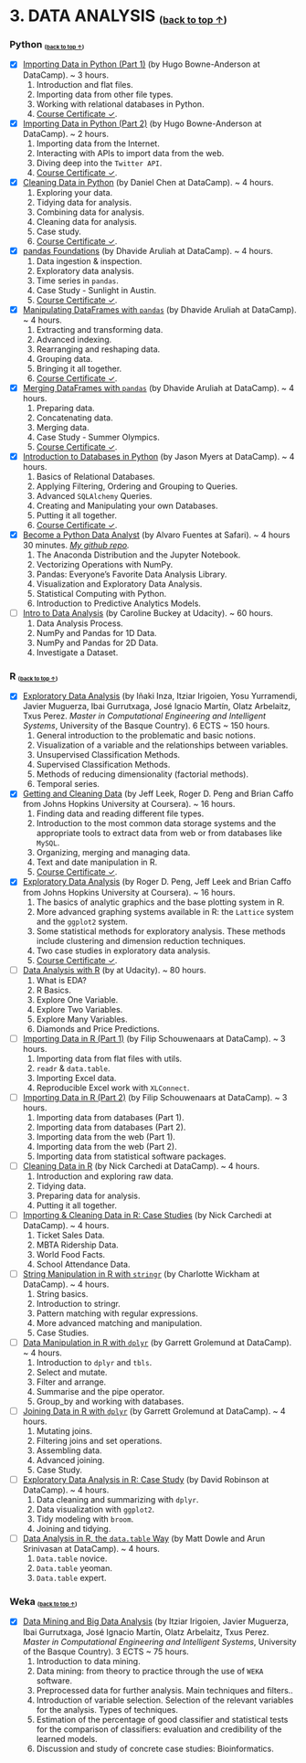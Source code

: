 
# 3. DATA ANALYSIS <sub><sup><sub>([back to top &uarr;](#table-of-contents))</sub></sup></sub>
### Python <sub><sup><sub>([back to top &uarr;](#table-of-contents))</sub></sup></sub>
- [X] [Importing Data in Python (Part 1)](https://www.datacamp.com/courses/importing-data-in-python-part-1) (by Hugo Bowne-Anderson at DataCamp). ~ 3 hours.
  1. Introduction and flat files.
  2. Importing data from other file types.
  3. Working with relational databases in Python.
  4. [Course Certificate &#10003;](https://www.datacamp.com/statement-of-accomplishment/course/48c3040e8470296e09279228c18311d1ea2e8d17).
- [X] [Importing Data in Python (Part 2)](https://www.datacamp.com/courses/importing-data-in-python-part-2) (by Hugo Bowne-Anderson at DataCamp). ~ 2 hours.
  1. Importing data from the Internet.
  2. Interacting with APIs to import data from the web.
  3. Diving deep into the `Twitter API`.
  4. [Course Certificate &#10003;](https://www.datacamp.com/statement-of-accomplishment/course/cffa7b4721ab083a04c065f7d97acfc35a0a896c).
- [X] [Cleaning Data in Python](https://www.datacamp.com/courses/cleaning-data-in-python) (by Daniel Chen at DataCamp). ~ 4 hours.
  1. Exploring your data.
  2. Tidying data for analysis.
  3. Combining data for analysis.
  4. Cleaning data for analysis.
  5. Case study.
  6. [Course Certificate &#10003;](https://www.datacamp.com/statement-of-accomplishment/course/f26c6b8c202c6c0052f3ff9eafb83ce6039e18ad).
- [X] [pandas Foundations](https://www.datacamp.com/courses/pandas-foundations) (by Dhavide Aruliah at DataCamp). ~ 4 hours.
  1. Data ingestion & inspection.
  2. Exploratory data analysis.
  3. Time series in `pandas`.
  4. Case Study - Sunlight in Austin.
  5. [Course Certificate &#10003;](https://www.datacamp.com/statement-of-accomplishment/course/29eb7549baebd18d565ad1a02c0eabf2622856d8).
- [X] [Manipulating DataFrames with `pandas`](https://www.datacamp.com/courses/manipulating-dataframes-with-pandas) (by Dhavide Aruliah at DataCamp). ~ 4 hours.
  1. Extracting and transforming data.
  2. Advanced indexing.
  3. Rearranging and reshaping data.
  4. Grouping data.
  5. Bringing it all together.
  6. [Course Certificate &#10003;](https://www.datacamp.com/statement-of-accomplishment/course/443779f60767548d53cd77dbe64d48075eea7596).
- [X] [Merging DataFrames with `pandas`](https://www.datacamp.com/courses/merging-dataframes-with-pandas) (by Dhavide Aruliah at DataCamp). ~ 4 hours.
  1. Preparing data.
  2. Concatenating data.
  3. Merging data.
  4. Case Study - Summer Olympics.
  5. [Course Certificate &#10003;](https://www.datacamp.com/statement-of-accomplishment/course/7d2d7adb264f58a2f9f9b51f4761029aee2dd101).
- [X] [Introduction to Databases in Python](https://www.datacamp.com/courses/introduction-to-relational-databases-in-python) (by Jason Myers at DataCamp). ~ 4 hours.
  1. Basics of Relational Databases.
  2. Applying Filtering, Ordering and Grouping to Queries.
  3. Advanced `SQLAlchemy` Queries.
  4. Creating and Manipulating your own Databases.
  5. Putting it all together.
  6. [Course Certificate &#10003;](https://www.datacamp.com/statement-of-accomplishment/course/1a539e59efa119c9593d16f0d93810832ba05035).
- [X] [Become a Python Data Analyst](https://www.safaribooksonline.com/library/view/become-a-python/9781787284302/) (by Alvaro Fuentes at Safari). ~ 4 hours 30 minutes. _[My github repo](https://github.com/estraviz/Become-a-Python-Data-Analyst)._
  1. The Anaconda Distribution and the Jupyter Notebook.
  2. Vectorizing Operations with NumPy.
  3. Pandas: Everyone’s Favorite Data Analysis Library.
  4. Visualization and Exploratory Data Analysis.
  5. Statistical Computing with Python.
  6. Introduction to Predictive Analytics Models.
- [ ] [Intro to Data Analysis](https://www.udacity.com/course/intro-to-data-analysis--ud170) (by Caroline Buckey at Udacity). ~ 60 hours.
  1. Data Analysis Process.
  2. NumPy and Pandas for 1D Data.
  3. NumPy and Pandas for 2D Data.
  4. Investigate a Dataset.

### R <sub><sup><sub>([back to top &uarr;](#table-of-contents))</sub></sup></sub> 
- [X] [Exploratory Data Analysis](http://www.ehu.eus/en/web/kisa/prestakuntza-programa) (by Iñaki Inza, Itziar Irigoien, Yosu Yurramendi, Javier Muguerza, Ibai Gurrutxaga, José
Ignacio Martín, Olatz Arbelaitz, Txus Perez. *Master in Computational Engineering and Intelligent Systems*, University of the Basque Country). 6 ECTS ~ 150 hours.
  1. General introduction to the problematic and basic notions.
  2. Visualization of a variable and the relationships between variables.
  3. Unsupervised Classification Methods.
  4. Supervised Classification Methods.
  5. Methods of reducing dimensionality (factorial methods).
  6. Temporal series.
- [X] [Getting and Cleaning Data](https://www.coursera.org/learn/data-cleaning) (by Jeff Leek, Roger D. Peng and Brian Caffo from Johns Hopkins University at Coursera). ~ 16 hours.
  1. Finding data and reading different file types.
  2. Introduction to the most common data storage systems and the appropriate tools to extract data from web or from databases like `MySQL`.
  3. Organizing, merging and managing data.
  4. Text and date manipulation in R.
  5. [Course Certificate &#10003;](https://www.coursera.org/account/accomplishments/certificate/RLWW377JHT).
- [X] [Exploratory Data Analysis](https://www.coursera.org/learn/exploratory-data-analysis) (by Roger D. Peng, Jeff Leek and Brian Caffo from Johns Hopkins University at Coursera). ~ 16 hours.
  1. The basics of analytic graphics and the base plotting system in R.
  2. More advanced graphing systems available in R: the `Lattice` system and the `ggplot2` system.
  3. Some statistical methods for exploratory analysis. These methods include clustering and dimension reduction techniques.
  4. Two case studies in exploratory data analysis.
  5. [Course Certificate &#10003;](https://www.coursera.org/account/accomplishments/certificate/AJ2PTYYKMS).
- [ ] [Data Analysis with R](https://www.udacity.com/course/data-analysis-with-r--ud651) (by at Udacity). ~ 80 hours.
  1. What is EDA?
  2. R Basics.
  3. Explore One Variable.
  4. Explore Two Variables.
  5. Explore Many Variables.
  6. Diamonds and Price Predictions.
- [ ] [Importing Data in R (Part 1)](https://www.datacamp.com/courses/importing-data-in-r-part-1) (by Filip Schouwenaars at DataCamp). ~ 3 hours.
  1. Importing data from flat files with utils.
  2. `readr` & `data.table`.
  3. Importing Excel data.
  4. Reproducible Excel work with `XLConnect`.
- [ ] [Importing Data in R (Part 2)](https://www.datacamp.com/courses/importing-data-in-r-part-2) (by Filip Schouwenaars at DataCamp). ~ 3 hours.
  1. Importing data from databases (Part 1).
  2. Importing data from databases (Part 2).
  3. Importing data from the web (Part 1).
  4. Importing data from the web (Part 2).
  5. Importing data from statistical software packages.
- [ ] [Cleaning Data in R](https://www.datacamp.com/courses/cleaning-data-in-r) (by Nick Carchedi at DataCamp). ~ 4 hours.
  1. Introduction and exploring raw data.
  2. Tidying data.
  3. Preparing data for analysis.
  4. Putting it all together.
- [ ] [Importing & Cleaning Data in R: Case Studies](https://www.datacamp.com/courses/importing-cleaning-data-in-r-case-studies) (by Nick Carchedi at DataCamp). ~ 4 hours.
  1. Ticket Sales Data.
  2. MBTA Ridership Data.
  3. World Food Facts.
  4. School Attendance Data.
- [ ] [String Manipulation in R with `stringr`](https://www.datacamp.com/courses/string-manipulation-in-r-with-stringr) (by Charlotte Wickham at DataCamp). ~ 4 hours.
  1. String basics.
  2. Introduction to stringr.
  3. Pattern matching with regular expressions.
  4. More advanced matching and manipulation.
  5. Case Studies.
- [ ] [Data Manipulation in R with `dplyr`](https://www.datacamp.com/courses/dplyr-data-manipulation-r-tutorial) (by Garrett Grolemund at DataCamp). ~ 4 hours.
  1. Introduction to `dplyr` and `tbls`.
  2. Select and mutate.
  3. Filter and arrange.
  4. Summarise and the pipe operator.
  5. Group_by and working with databases.
- [ ] [Joining Data in R with `dplyr`](https://www.datacamp.com/courses/joining-data-in-r-with-dplyr) (by Garrett Grolemund at DataCamp). ~ 4 hours.
  1. Mutating joins.
  2. Filtering joins and set operations.
  3. Assembling data.
  4. Advanced joining.
  5. Case Study.
- [ ] [Exploratory Data Analysis in R: Case Study](https://www.datacamp.com/courses/exploratory-data-analysis-in-r-case-study) (by David Robinson at DataCamp). ~ 4 hours.
  1. Data cleaning and summarizing with `dplyr`.
  2. Data visualization with `ggplot2`.
  3. Tidy modeling with `broom`.
  4. Joining and tidying.
- [ ] [Data Analysis in R, the `data.table` Way](https://www.datacamp.com/courses/data-table-data-manipulation-r-tutorial) (by Matt Dowle and Arun Srinivasan at DataCamp). ~ 4 hours.
  1. `Data.table` novice.
  2. `Data.table` yeoman.
  3. `Data.table` expert.

### Weka <sub><sup><sub>([back to top &uarr;](#table-of-contents))</sub></sup></sub>
- [X] [Data Mining and Big Data Analysis](http://www.ehu.eus/en/web/kisa/prestakuntza-programa) (by Itziar Irigoien, Javier Muguerza, Ibai Gurrutxaga, José Ignacio Martín, Olatz Arbelaitz,
Txus Perez. *Master in Computational Engineering and Intelligent Systems*, University of the Basque Country). 3 ECTS ~ 75 hours.
  1. Introduction to data mining.
  2. Data mining: from theory to practice through the use of `WEKA` software.
  3. Preprocessed data for further analysis. Main techniques and filters..
  4. Introduction of variable selection. Selection of the relevant variables for the analysis. Types of techniques.
  5. Estimation of the percentage of good classifier and statistical tests for the comparison of classifiers: evaluation and credibility of the learned models.
  6. Discussion and study of concrete case studies: Bioinformatics.
